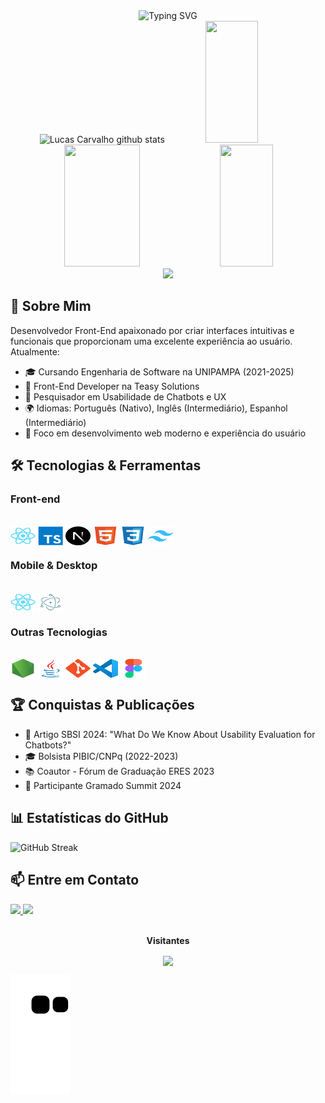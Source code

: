 <div align="center">
  <img src="https://readme-typing-svg.demolab.com?font=Fira+Code&weight=600&size=28&duration=4000&pause=1000&color=3498DB&center=true&vCenter=true&random=false&width=435&lines=Ol%C3%A1%2C+Eu+sou+Lucas+Carvalho!+%F0%9F%91%8B;Front-end+Developer;Engenheiro+de+Software+em+Forma%C3%A7%C3%A3o" alt="Typing SVG" />
</div>

<div align="center">
  <img width="49%" height="195px" src="https://github-readme-stats.vercel.app/api?username=lc0808&show_icons=true&count_private=true&hide_border=true&title_color=00bfbf&icon_color=00bfbf&text_color=c9d1d9&bg_color=0d1117" alt="Lucas Carvalho github stats" /> 
  <img width="41%" height="195px" src="https://github-readme-stats.vercel.app/api/top-langs/?username=lc0808&layout=compact&hide_border=true&title_color=00bfbf&text_color=00bfbf&bg_color=0d1117" />
</div>

<div align="center">  
  <img width="49%" height="195px" src="https://github-readme-streak-stats.herokuapp.com/?user=lc0808&hide_border=true&theme=black-ice&background=0d1117&stroke=00bfbf&fire=00bfbf&currStreakNum=00bfbf&ring=00bfbf&currStreakLabel=00bfbf&sideNums=00bfbf&sideLabels=00bfbf&dates=00bfbf" />
  <img width="41%" height="195px" src="https://github-profile-summary-cards.vercel.app/api/cards/productive-time?username=lc0808&theme=github_dark&utcOffset=-3" />
</div>

<div align="center">
  <img src="https://github-profile-trophy.vercel.app/?username=lc0808&theme=dracula&row=1&no-bg=true&column=6&margin-w=15&margin-h=15" />
</div>

## 🚀 Sobre Mim

Desenvolvedor Front-End apaixonado por criar interfaces intuitivas e funcionais que proporcionam uma excelente experiência ao usuário. Atualmente:

- 🎓 Cursando Engenharia de Software na UNIPAMPA (2021-2025)
- 💼 Front-End Developer na Teasy Solutions
- 🔬 Pesquisador em Usabilidade de Chatbots e UX
- 🌍 Idiomas: Português (Nativo), Inglês (Intermediário), Espanhol (Intermediário)
- 🎯 Foco em desenvolvimento web moderno e experiência do usuário

## 🛠️ Tecnologias & Ferramentas

### Front-end

<div style="display: inline_block"><br>
  <img align="center" alt="React" height="30" width="40" src="https://raw.githubusercontent.com/devicons/devicon/master/icons/react/react-original.svg">
  <img align="center" alt="TypeScript" height="30" width="40" src="https://raw.githubusercontent.com/devicons/devicon/master/icons/typescript/typescript-plain.svg">
  <img align="center" alt="Next.js" height="30" width="40" src="https://raw.githubusercontent.com/devicons/devicon/master/icons/nextjs/nextjs-original.svg">
  <img align="center" alt="HTML" height="30" width="40" src="https://raw.githubusercontent.com/devicons/devicon/master/icons/html5/html5-original.svg">
  <img align="center" alt="CSS" height="30" width="40" src="https://raw.githubusercontent.com/devicons/devicon/master/icons/css3/css3-original.svg">
  <img align="center" alt="Tailwind" height="30" width="40" src="https://raw.githubusercontent.com/devicons/devicon/master/icons/tailwindcss/tailwindcss-plain.svg">
</div>

### Mobile & Desktop

<div style="display: inline_block"><br>
  <img align="center" alt="React Native" height="30" width="40" src="https://raw.githubusercontent.com/devicons/devicon/master/icons/react/react-original.svg">
  <img align="center" alt="Electron" height="30" width="40" src="https://raw.githubusercontent.com/devicons/devicon/master/icons/electron/electron-original.svg">
</div>

### Outras Tecnologias

<div style="display: inline_block"><br>
  <img align="center" alt="Node.js" height="30" width="40" src="https://raw.githubusercontent.com/devicons/devicon/master/icons/nodejs/nodejs-original.svg">
  <img align="center" alt="Java" height="30" width="40" src="https://raw.githubusercontent.com/devicons/devicon/master/icons/java/java-original.svg">
  <img align="center" alt="Git" height="30" width="40" src="https://raw.githubusercontent.com/devicons/devicon/master/icons/git/git-original.svg">
  <img align="center" alt="VSCode" height="30" width="40" src="https://raw.githubusercontent.com/devicons/devicon/master/icons/vscode/vscode-original.svg">
  <img align="center" alt="Figma" height="30" width="40" src="https://raw.githubusercontent.com/devicons/devicon/master/icons/figma/figma-original.svg">
</div>

## 🏆 Conquistas & Publicações

- 📝 Artigo SBSI 2024: "What Do We Know About Usability Evaluation for Chatbots?"
- 🎓 Bolsista PIBIC/CNPq (2022-2023)
- 📚 Coautor - Fórum de Graduação ERES 2023
- 🎪 Participante Gramado Summit 2024

## 📊 Estatísticas do GitHub

![GitHub Streak](https://github-readme-streak-stats.herokuapp.com/?user=lc0808&theme=tokyonight)

## 📫 Entre em Contato

<div>
  <a href="mailto:lucasvierac@gmail.com">
    <img src="https://img.shields.io/badge/-Gmail-%23333?style=for-the-badge&logo=gmail&logoColor=white" target="_blank">
  </a>
  <a href="https://www.linkedin.com/in/lucas-carvalho-32aa70227/" target="_blank">
    <img src="https://img.shields.io/badge/-LinkedIn-%230077B5?style=for-the-badge&logo=linkedin&logoColor=white" target="_blank">
  </a>
</div>

<div align="center">
  <br>
  <p align="centre"><b>Visitantes</b></p>  
  <p align="center"><img align="center" src="https://profile-counter.glitch.me/{lc0808}/count.svg" /></p>
</div>

![Snake animation](https://github.com/lc0808/lc0808/blob/output/github-contribution-grid-snake.svg)
